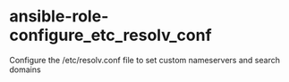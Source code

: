 # ansible-role-configure_etc_resolv_conf
Configure the /etc/resolv.conf file to set custom nameservers and search domains

